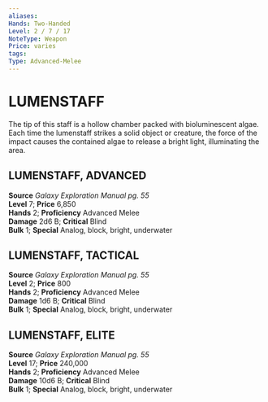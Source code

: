 ```yaml
---
aliases: 
Hands: Two-Handed
Level: 2 / 7 / 17
NoteType: Weapon
Price: varies
tags: 
Type: Advanced-Melee
---
```

# LUMENSTAFF
The tip of this staff is a hollow chamber packed with bioluminescent algae. Each time the lumenstaff strikes a solid object or creature, the force of the impact causes the contained algae to release a bright light, illuminating the area.  

##  LUMENSTAFF, ADVANCED

**Source** _Galaxy Exploration Manual pg. 55_  
**Level** 7; **Price** 6,850  
**Hands** 2; **Proficiency** Advanced Melee  
**Damage** 2d6 B; **Critical** Blind  
**Bulk** 1; **Special** Analog, block, bright, underwater

##  LUMENSTAFF, TACTICAL

**Source** _Galaxy Exploration Manual pg. 55_  
**Level** 2; **Price** 800  
**Hands** 2; **Proficiency** Advanced Melee  
**Damage** 1d6 B; **Critical** Blind  
**Bulk** 1; **Special** Analog, block, bright, underwater

##  LUMENSTAFF, ELITE

**Source** _Galaxy Exploration Manual pg. 55_  
**Level** 17; **Price** 240,000  
**Hands** 2; **Proficiency** Advanced Melee  
**Damage** 10d6 B; **Critical** Blind  
**Bulk** 1; **Special** Analog, block, bright, underwater